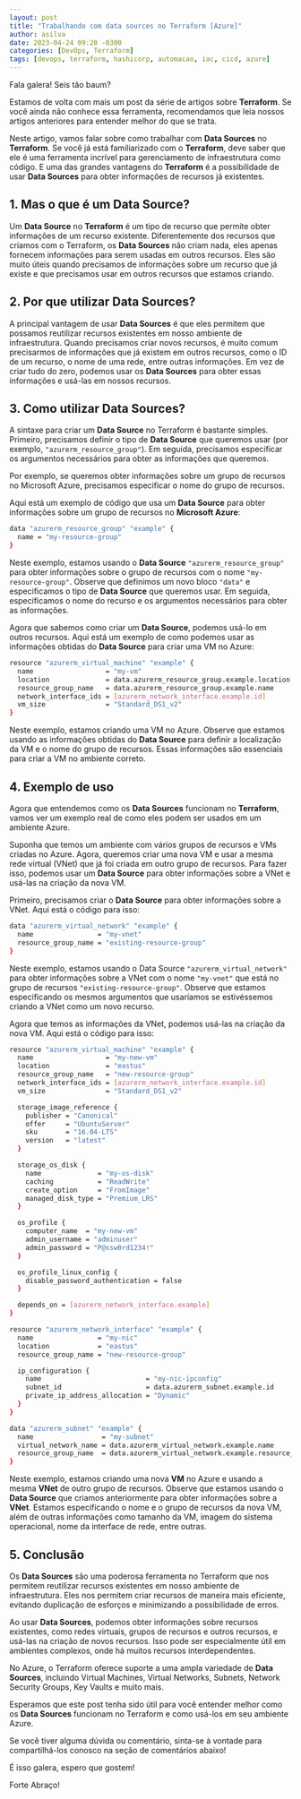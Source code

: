 ```yaml
---
layout: post
title: "Trabalhando com data sources no Terraform [Azure]"
author: asilva
date: 2023-04-24 09:20 -0300
categories: [DevOps, Terraform]
tags: [devops, terraform, hashicorp, automacao, iac, cicd, azure]
---
```


Fala galera! Seis tão baum?

Estamos de volta com mais um post da série de artigos sobre **Terraform**. Se você ainda não conhece essa ferramenta, recomendamos que leia nossos artigos anteriores para entender melhor do que se trata.

Neste artigo, vamos falar sobre como trabalhar com **Data Sources** no **Terraform**. Se você já está familiarizado com o **Terraform**, deve saber que ele é uma ferramenta incrível para gerenciamento de infraestrutura como código. E uma das grandes vantagens do **Terraform** é a possibilidade de usar **Data Sources** para obter informações de recursos já existentes.

## **1. Mas o que é um Data Source?**

Um **Data Source** no **Terraform** é um tipo de recurso que permite obter informações de um recurso existente. Diferentemente dos recursos que criamos com o Terraform, os **Data Sources** não criam nada, eles apenas fornecem informações para serem usadas em outros recursos. Eles são muito úteis quando precisamos de informações sobre um recurso que já existe e que precisamos usar em outros recursos que estamos criando.

## **2. Por que utilizar Data Sources?**

A principal vantagem de usar **Data Sources** é que eles permitem que possamos reutilizar recursos existentes em nosso ambiente de infraestrutura. Quando precisamos criar novos recursos, é muito comum precisarmos de informações que já existem em outros recursos, como o ID de um recurso, o nome de uma rede, entre outras informações. Em vez de criar tudo do zero, podemos usar os **Data Sources** para obter essas informações e usá-las em nossos recursos.

## **3. Como utilizar Data Sources?**

A sintaxe para criar um **Data Source** no Terraform é bastante simples. Primeiro, precisamos definir o tipo de **Data Source** que queremos usar (por exemplo, `"azurerm_resource_group"`). Em seguida, precisamos especificar os argumentos necessários para obter as informações que queremos. 

Por exemplo, se queremos obter informações sobre um grupo de recursos no Microsoft Azure, precisamos especificar o nome do grupo de recursos.

Aqui está um exemplo de código que usa um **Data Source** para obter informações sobre um grupo de recursos no **Microsoft Azure**:

````bash
data "azurerm_resource_group" "example" {
  name = "my-resource-group"
}
````

Neste exemplo, estamos usando o **Data Source** `"azurerm_resource_group"` para obter informações sobre o grupo de recursos com o nome `"my-resource-group"`. Observe que definimos um novo bloco `"data"` e especificamos o tipo de **Data Source** que queremos usar. Em seguida, especificamos o nome do recurso e os argumentos necessários para obter as informações.

Agora que sabemos como criar um **Data Source**, podemos usá-lo em outros recursos. Aqui está um exemplo de como podemos usar as informações obtidas do **Data Source** para criar uma VM no Azure:

````bash
resource "azurerm_virtual_machine" "example" {
  name                  = "my-vm"
  location              = data.azurerm_resource_group.example.location
  resource_group_name   = data.azurerm_resource_group.example.name
  network_interface_ids = [azurerm_network_interface.example.id]
  vm_size               = "Standard_DS1_v2"
}
````

Neste exemplo, estamos criando uma VM no Azure. Observe que estamos usando as informações obtidas do **Data Source** para definir a localização da VM e o nome do grupo de recursos. Essas informações são essenciais para criar a VM no ambiente correto.

## **4. Exemplo de uso**

Agora que entendemos como os **Data Sources** funcionam no **Terraform**, vamos ver um exemplo real de como eles podem ser usados em um ambiente Azure.

Suponha que temos um ambiente com vários grupos de recursos e VMs criadas no Azure. Agora, queremos criar uma nova VM e usar a mesma rede virtual (VNet) que já foi criada em outro grupo de recursos. Para fazer isso, podemos usar um **Data Source** para obter informações sobre a VNet e usá-las na criação da nova VM.

Primeiro, precisamos criar o **Data Source** para obter informações sobre a VNet. Aqui está o código para isso:

````bash
data "azurerm_virtual_network" "example" {
  name                = "my-vnet"
  resource_group_name = "existing-resource-group"
}
````

Neste exemplo, estamos usando o Data Source `"azurerm_virtual_network"` para obter informações sobre a VNet com o nome `"my-vnet"` que está no grupo de recursos `"existing-resource-group"`. Observe que estamos especificando os mesmos argumentos que usaríamos se estivéssemos criando a VNet como um novo recurso.

Agora que temos as informações da VNet, podemos usá-las na criação da nova VM. Aqui está o código para isso:

````bash
resource "azurerm_virtual_machine" "example" {
  name                  = "my-new-vm"
  location              = "eastus"
  resource_group_name   = "new-resource-group"
  network_interface_ids = [azurerm_network_interface.example.id]
  vm_size               = "Standard_DS1_v2"

  storage_image_reference {
    publisher = "Canonical"
    offer     = "UbuntuServer"
    sku       = "16.04-LTS"
    version   = "latest"
  }

  storage_os_disk {
    name              = "my-os-disk"
    caching           = "ReadWrite"
    create_option     = "FromImage"
    managed_disk_type = "Premium_LRS"
  }

  os_profile {
    computer_name  = "my-new-vm"
    admin_username = "adminuser"
    admin_password = "P@ssw0rd1234!"
  }

  os_profile_linux_config {
    disable_password_authentication = false
  }

  depends_on = [azurerm_network_interface.example]
}

resource "azurerm_network_interface" "example" {
  name                = "my-nic"
  location            = "eastus"
  resource_group_name = "new-resource-group"

  ip_configuration {
    name                          = "my-nic-ipconfig"
    subnet_id                     = data.azurerm_subnet.example.id
    private_ip_address_allocation = "Dynamic"
  }
}

data "azurerm_subnet" "example" {
  name                 = "my-subnet"
  virtual_network_name = data.azurerm_virtual_network.example.name
  resource_group_name  = data.azurerm_virtual_network.example.resource_group_name
}
````

Neste exemplo, estamos criando uma nova **VM** no Azure e usando a mesma **VNet** de outro grupo de recursos. Observe que estamos usando o **Data Source** que criamos anteriormente para obter informações sobre a **VNet**. Estamos especificando o nome e o grupo de recursos da nova VM, além de outras informações como tamanho da VM, imagem do sistema operacional, nome da interface de rede, entre outras.

## **5. Conclusão**

Os **Data Sources** são uma poderosa ferramenta no Terraform que nos permitem reutilizar recursos existentes em nosso ambiente de infraestrutura. Eles nos permitem criar recursos de maneira mais eficiente, evitando duplicação de esforços e minimizando a possibilidade de erros.

Ao usar **Data Sources**, podemos obter informações sobre recursos existentes, como redes virtuais, grupos de recursos e outros recursos, e usá-las na criação de novos recursos. Isso pode ser especialmente útil em ambientes complexos, onde há muitos recursos interdependentes.

No Azure, o Terraform oferece suporte a uma ampla variedade de **Data Sources**, incluindo Virtual Machines, Virtual Networks, Subnets, Network Security Groups, Key Vaults e muito mais.

Esperamos que este post tenha sido útil para você entender melhor como os **Data Sources** funcionam no Terraform e como usá-los em seu ambiente Azure.

Se você tiver alguma dúvida ou comentário, sinta-se à vontade para compartilhá-los conosco na seção de comentários abaixo!

É isso galera, espero que gostem!

Forte Abraço!

